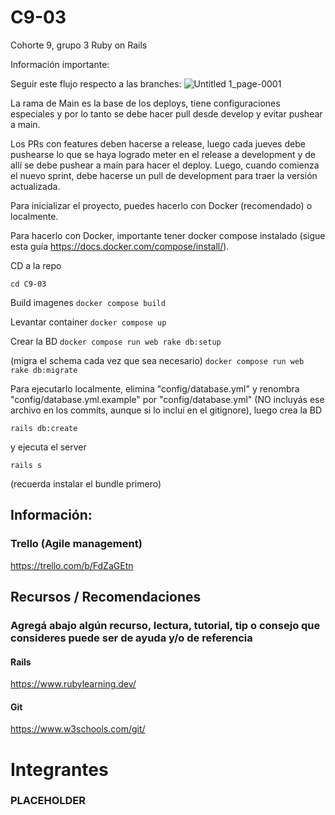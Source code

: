 # C9-03
Cohorte 9, grupo 3 Ruby on Rails

Información importante:

Seguir este flujo respecto a las branches:
![Untitled 1_page-0001](https://user-images.githubusercontent.com/78238453/217380159-b1913c2d-6c65-447c-88eb-1020d7663e90.jpg)

La rama de Main es la base de los deploys, tiene configuraciones especiales y por lo tanto se debe hacer pull desde develop y evitar pushear a main.

Los PRs con features deben hacerse a release, luego cada jueves debe pushearse lo que se haya logrado meter en el release a development y de allí se debe pushear a main para hacer el deploy. Luego, cuando comienza el nuevo sprint, debe hacerse un pull de development para traer la versión actualizada. 



Para inicializar el proyecto, puedes hacerlo con Docker (recomendado) o localmente.

Para hacerlo con Docker, importante tener docker compose instalado (sigue esta guía https://docs.docker.com/compose/install/). 

CD a la repo

`cd C9-03`

Build imagenes
`docker compose build`

Levantar container
`docker compose up`

Crear la BD
`docker compose run web rake db:setup`

(migra el schema cada vez que sea necesario)
`docker compose run web rake db:migrate`

Para ejecutarlo localmente, elimina "config/database.yml" y renombra "config/database.yml.example" por "config/database.yml" (NO incluyás ese archivo en los commits, aunque si lo incluí en el gitignore), luego crea la BD

`rails db:create`

y ejecuta el server

`rails s`

(recuerda instalar el bundle primero)



## Información:
### Trello (Agile management)
https://trello.com/b/FdZaGEtn


## Recursos / Recomendaciones
### Agregá abajo algún recurso, lectura, tutorial, tip o consejo que consideres puede ser de ayuda y/o de referencia
#### Rails
https://www.rubylearning.dev/

#### Git

https://www.w3schools.com/git/

# Integrantes
### PLACEHOLDER

